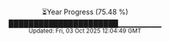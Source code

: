 <p align="center">
⏳Year Progress (75.48 %)<br>
██████████████████████▁▁▁▁▁▁▁▁ <br>
<sub>Updated: Fri, 03 Oct 2025 12:04:49 GMT</sub>
</p>

